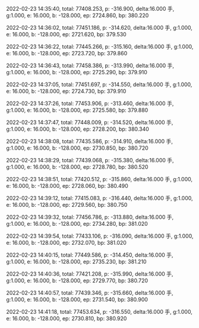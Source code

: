 2022-02-23 14:35:40, total: 77408.253, p: -316.900, delta:16.000 手, g:1.000, e: 16.000, b: -128.000, ep: 2724.860, bp: 380.220

2022-02-23 14:36:02, total: 77451.186, p: -314.620, delta:16.000 手, g:1.000, e: 16.000, b: -128.000, ep: 2721.620, bp: 379.530

2022-02-23 14:36:22, total: 77445.266, p: -315.160, delta:16.000 手, g:1.000, e: 16.000, b: -128.000, ep: 2723.720, bp: 379.860

2022-02-23 14:36:43, total: 77458.386, p: -313.990, delta:16.000 手, g:1.000, e: 16.000, b: -128.000, ep: 2725.290, bp: 379.910

2022-02-23 14:37:05, total: 77451.697, p: -314.550, delta:16.000 手, g:1.000, e: 16.000, b: -128.000, ep: 2724.730, bp: 379.910

2022-02-23 14:37:26, total: 77453.906, p: -313.460, delta:16.000 手, g:1.000, e: 16.000, b: -128.000, ep: 2725.580, bp: 379.880

2022-02-23 14:37:47, total: 77448.009, p: -314.520, delta:16.000 手, g:1.000, e: 16.000, b: -128.000, ep: 2728.200, bp: 380.340

2022-02-23 14:38:08, total: 77435.586, p: -314.910, delta:16.000 手, g:1.000, e: 16.000, b: -128.000, ep: 2730.850, bp: 380.720

2022-02-23 14:38:29, total: 77439.068, p: -315.380, delta:16.000 手, g:1.000, e: 16.000, b: -128.000, ep: 2728.780, bp: 380.520

2022-02-23 14:38:51, total: 77420.512, p: -315.860, delta:16.000 手, g:1.000, e: 16.000, b: -128.000, ep: 2728.060, bp: 380.490

2022-02-23 14:39:12, total: 77415.083, p: -316.440, delta:16.000 手, g:1.000, e: 16.000, b: -128.000, ep: 2729.560, bp: 380.750

2022-02-23 14:39:32, total: 77456.786, p: -313.880, delta:16.000 手, g:1.000, e: 16.000, b: -128.000, ep: 2734.280, bp: 381.020

2022-02-23 14:39:54, total: 77433.106, p: -316.090, delta:16.000 手, g:1.000, e: 16.000, b: -128.000, ep: 2732.070, bp: 381.020

2022-02-23 14:40:15, total: 77449.586, p: -314.450, delta:16.000 手, g:1.000, e: 16.000, b: -128.000, ep: 2735.230, bp: 381.210

2022-02-23 14:40:36, total: 77421.208, p: -315.990, delta:16.000 手, g:1.000, e: 16.000, b: -128.000, ep: 2729.770, bp: 380.720

2022-02-23 14:40:57, total: 77439.346, p: -315.660, delta:16.000 手, g:1.000, e: 16.000, b: -128.000, ep: 2731.540, bp: 380.900

2022-02-23 14:41:18, total: 77453.634, p: -316.550, delta:16.000 手, g:1.000, e: 16.000, b: -128.000, ep: 2730.810, bp: 380.920